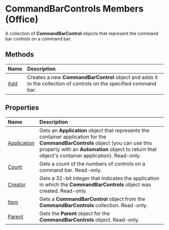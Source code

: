 
# CommandBarControls Members (Office)
A collection of  **CommandBarControl** objects that represent the command bar controls on a command bar.

## Methods



|**Name**|**Description**|
|:-----|:-----|
| [Add](53e2b0b9-b11a-bf52-a1a3-523aae2c35d8.md)|Creates a new  **CommandBarControl** object and adds it to the collection of controls on the specified command bar.|

## Properties



|**Name**|**Description**|
|:-----|:-----|
| [Application](822f709a-fe54-cca4-49d1-6a79d2eb15e5.md)|Gets an  **Application** object that represents the container application for the **CommandBarControls** object (you can use this property with an **Automation** object to return that object's container application). Read-only.|
| [Count](1c2b4afd-2b31-bcee-53b5-6d9761203be1.md)|Gets a count of the numbers of controls on a command bar. Read-only.|
| [Creator](d1728427-b84d-f313-ef73-e234571f3be6.md)|Gets a 32-bit integer that indicates the application in which the  **CommandBarControls** object was created. Read-only.|
| [Item](a2e7339c-bf1e-0c58-c28d-19cf5682291a.md)|Gets a  **CommandBarControl** object from the **CommandBarControls** collection. Read-only.|
| [Parent](23fdc1d0-ffb4-04a2-55d6-9490dd9e795c.md)|Gets the  **Parent** object for the **CommandBarControls** object. Read-only.|

